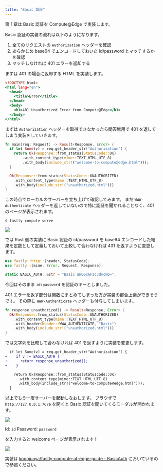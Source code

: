 ```yaml
---
title: "Basic 認証"
---
```


第 1 章は Basic 認証を Compute@Edge で実装します。

Basic 認証の実装の流れは以下のようになります。

1. 全てのリクエストの `Authorization` ヘッダーを確認
2. あらかじめ base64 でエンコードしておいた id/password とマッチするかを確認
3. マッチしなければ 401 エラーを返却する

まずは 401 の場合に返却する HTML を実装します。

```html:src/unauthorized.html
<!DOCTYPE html>
<html lang="en">
  <head>
    <title>Error</title>
  </head>
  <body>
    <h1>401 Unauthorized Error from Compute@Edge</h1>
  </body>
</html>
```

まずは `Authorization` ヘッダーを取得できなかったら問答無用で 401 を返してしまう実装をしていきます。

```rust:src/main.rs
fn main(req: Request) -> Result<Response, Error> {
  if let Some(v) = req.get_header_str("Authorization") {
    return Ok(Response::from_status(StatusCode::OK)
        .with_content_type(mime::TEXT_HTML_UTF_8)
        .with_body(include_str!("welcome-to-compute@edge.html")));
  }

  Ok(Response::from_status(StatusCode::UNAUTHORIZED)
    .with_content_type(mime::TEXT_HTML_UTF_8)
    .with_body(include_str!("unauthorized.html")))
}
```

この時点でローカルのサーバーを立ち上げて確認してみます。
まだ `WWW-Authenticate` ヘッダーを返していないので特に認証を聞かれることなく、401 のページが表示されます。

```shell
$ fastly compute serve
```

![](https://storage.googleapis.com/zenn-user-upload/fdecd27acbbd-20211202.png)

では Rust 側の実装に Basic 認証の id/password を base64 エンコードした結果を定数として定義しておいて比較して合わなければ 401 を返すように変更します。

```rust:src/main.rs
use fastly::http::{header, StatusCode};
use fastly::{mime, Error, Request, Response};

static BASIC_AUTH: &str = "Basic aWQ6cGFzc3dvcmQ=";
```

今回はそのまま `id:password` を認証のキーとしました。

401 エラーを返す部分は関数にまとめてしまった方が実装の都合上楽ができそうです。
その際に `WWW-Authenticate` ヘッダーも付与してしまいます。

```rust:src/main.rs
fn response_unauthorized() -> Result<Response, Error> {
  Ok(Response::from_status(StatusCode::UNAUTHORIZED)
    .with_content_type(mime::TEXT_HTML_UTF_8)
    .with_header(header::WWW_AUTHENTICATE, "Basic")
    .with_body(include_str!("unauthorized.html")))
}
```

では文字列を比較して合わなければ 401 を返すように実装を変更します。

```diff
  if let Some(v) = req.get_header_str("Authorization") {
+    if v != BASIC_AUTH {
+      return response_unauthorized();
+    }

    return Ok(Response::from_status(StatusCode::OK)
      .with_content_type(mime::TEXT_HTML_UTF_8)
      .with_body(include_str!("welcome-to-compute@edge.html")));
  }
```

以上でもう一度サーバーを起動しなおします。
ブラウザで `http://127.0.0.1:7676` を開くと Basic 認証を聞いてくるモーダルが開かれます。

![](https://storage.googleapis.com/zenn-user-upload/1485919237c4-20211202.png)

Id: `id`
Password: `password`

を入力すると welcome ページが表示されます！

![](https://storage.googleapis.com/zenn-user-upload/09ad5c3b3c73-20211202.png)

実装は [konojunya/fastly-compute-at-edge-guide - BasicAuth](https://github.com/konojunya/fastly-compute-at-edge-guide/tree/main/basicauth) においているので参照ください。
